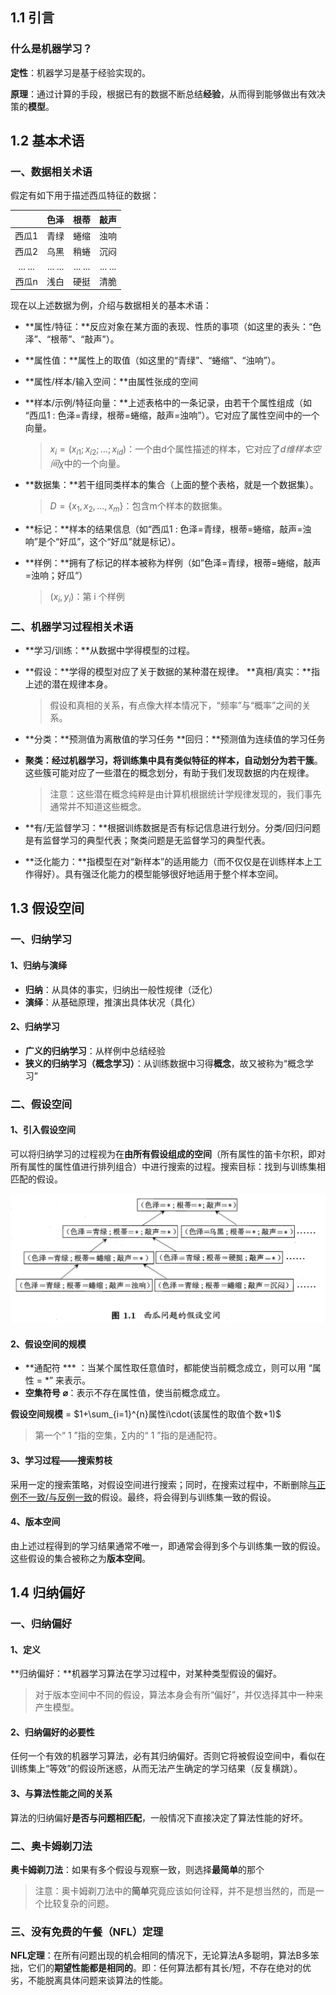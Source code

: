 ## 1.1 引言

### 什么是机器学习？

**定性**：机器学习是基于经验实现的。

**原理**：通过计算的手段，根据已有的数据不断总结**经验**，从而得到能够做出有效决策的**模型**。





## 1.2 基本术语

### 一、数据相关术语

假定有如下用于描述西瓜特征的数据：

|         |  色泽   |  根蒂   |  敲声   |
| :-----: | :-----: | :-----: | :-----: |
|  西瓜1  |  青绿   |  蜷缩   |  浊响   |
|  西瓜2  |  乌黑   |  稍蜷   |  沉闷   |
| ... ... | ... ... | ... ... | ... ... |
|  西瓜n  |  浅白   |  硬挺   |  清脆   |

现在以上述数据为例，介绍与数据相关的基本术语：

- **属性/特征：**反应对象在某方面的表现、性质的事项（如这里的表头：“色泽”、“根蒂”、“敲声”）。

- **属性值：**属性上的取值（如这里的“青绿”、“蜷缩”、“浊响”）。

- **属性/样本/输入空间：**由属性张成的空间

- **样本/示例/特征向量：**上述表格中的一条记录，由若干个属性组成（如 “西瓜1 : 色泽=青绿，根蒂=蜷缩，敲声=浊响”）。它对应了属性空间中的一个向量。

  > $x_i=(x_{i1};x_{i2};...;x_{id})$：一个由d个属性描述的样本，它对应了$d维样本空间\chi$中的一个向量。

- **数据集：**若干组同类样本的集合（上面的整个表格，就是一个数据集）。

  > $D=\{x_1,x_2,...,x_m\}$：包含m个样本的数据集。 



-  **标记：**样本的结果信息（如“西瓜1 : 色泽=青绿，根蒂=蜷缩，敲声=浊响”是个“好瓜”，这个“好瓜”就是标记）。

- **样例：**拥有了标记的样本被称为样例（如”色泽=青绿，根蒂=蜷缩，敲声=浊响；好瓜“）

  > $(x_i,y_i)$：第 i 个样例



### 二、机器学习过程相关术语

- **学习/训练：**从数据中学得模型的过程。

- **假设：**学得的模型对应了关于数据的某种潜在规律。
  **真相/真实：**指上述的潜在规律本身。
  
  > 假设和真相的关系，有点像大样本情况下，“频率”与“概率”之间的关系。
  
- **分类：**预测值为离散值的学习任务
  **回归：**预测值为连续值的学习任务
  
- **聚类：**经过机器学习，将训练集中具有类似特征的样本，自动划分为若干**簇**。这些簇可能对应了一些潜在的概念划分，有助于我们发现数据的内在规律。

  > 注意：这些潜在概念纯粹是由计算机根据统计学规律发现的，我们事先通常并不知道这些概念。

- **有/无监督学习：**根据训练数据是否有标记信息进行划分。分类/回归问题是有监督学习的典型代表；聚类问题是无监督学习的典型代表。

- **泛化能力：**指模型在对“新样本”的适用能力（而不仅仅是在训练样本上工作得好）。具有强泛化能力的模型能够很好地适用于整个样本空间。





## 1.3 假设空间

### 一、归纳学习

#### 1、归纳与演绎

- **归纳**：从具体的事实，归纳出一般性规律（泛化）
- **演绎**：从基础原理，推演出具体状况（具化）

#### 2、归纳学习

- **广义的归纳学习**：从样例中总结经验
- **狭义的归纳学习（概念学习）**：从训练数据中习得**概念**，故又被称为“概念学习”



### 二、假设空间

#### 1、引入假设空间

可以将归纳学习的过程视为在**由所有假设组成的空间**（所有属性的笛卡尔积，即对所有属性的属性值进行排列组合）中进行搜索的过程。搜索目标：找到与训练集相匹配的假设。

<div align="center"><img src="../../../TyporaPics/image-20220606151945249.png" alt="image-20220606151945249" style="zoom:50%;" /></div>

#### 2、假设空间的规模

- **通配符 *** ：当某个属性取任意值时，都能使当前概念成立，则可以用 “属性 = *” 来表示。
- **空集符号 $\varnothing$**：表示不存在属性值，使当前概念成立。

**假设空间规模** = $1+\sum_{i=1}^{n}属性i\cdot(该属性的取值个数+1)$

> 第一个“ 1 ”指的空集，$\sum$内的“ 1 ”指的是通配符。

#### 3、学习过程——搜索剪枝

采用一定的搜索策略，对假设空间进行搜索；同时，在搜索过程中，不断删除<u>与正例不一致/与反例一致</u>的假设。最终，将会得到与训练集一致的假设。

#### 4、版本空间

由上述过程得到的学习结果通常不唯一，即通常会得到多个与训练集一致的假设。这些假设的集合被称之为**版本空间**。





## 1.4 归纳偏好

### 一、归纳偏好

#### 1、定义

**归纳偏好：**机器学习算法在学习过程中，对某种类型假设的偏好。

> 对于版本空间中不同的假设，算法本身会有所“偏好”，并仅选择其中一种来产生模型。

#### 2、归纳偏好的必要性

任何一个有效的机器学习算法，必有其归纳偏好。否则它将被假设空间中，看似在训练集上“等效”的假设所迷惑，从而无法产生确定的学习结果（反复横跳）。

#### 3、与算法性能之间的关系

算法的归纳偏好**是否与问题相匹配**，一般情况下直接决定了算法性能的好坏。



### 二、奥卡姆剃刀法

**奥卡姆剃刀法**：如果有多个假设与观察一致，则选择**最简单**的那个

> 注意：奥卡姆剃刀法中的**简单**究竟应该如何诠释，并不是想当然的，而是一个比较复杂的问题。



### 三、没有免费的午餐（NFL）定理

**NFL定理**：在所有问题出现的机会相同的情况下，无论算法A多聪明，算法B多笨拙，它们的**期望性能都是相同的**。即：任何算法都有其长/短，不存在绝对的优劣，不能脱离具体问题来谈算法的性能。









